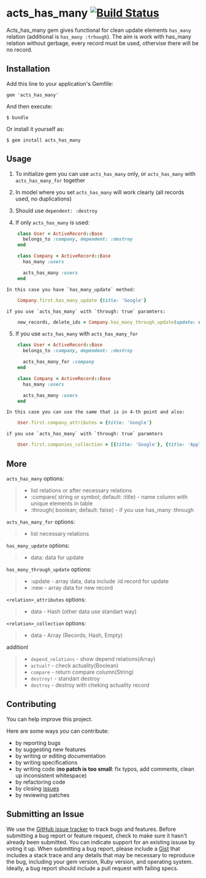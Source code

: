 # acts_has_many [![Build Status](https://travis-ci.org/igor04/acts_has_many.png?branch=master)](https://travis-ci.org/igor04/acts_has_many)

Acts_has_many gem gives functional for clean update elements `has_many` relation
(additional is `has_many :trhough`). The aim is work with has_many relation without gerbage,
every record must be used, othervise there will be no record.

## Installation

Add this line to your application's Gemfile:

    gem 'acts_has_many'

And then execute:

    $ bundle

Or install it yourself as:

    $ gem install acts_has_many

## Usage
1. To initialize gem you can use `acts_has_many` only, or `acts_has_many` with `acts_has_many_for` together
2. In model where you set `acts_has_many` will work clearly (all records used, no duplications)
3. Should use `dependent: :destroy`

4. If only `acts_has_many` is used:
```ruby
    class User < ActiveRecord::Base
      belongs_to :company, dependent: :destroy
    end

    class Company < ActiveRecord::Base
      has_many :users

      acts_has_many :users
    end
```
    In this case you have `has_many_update` method:
```ruby
    Company.first.has_many_update {title: 'Google'}
```
    if you use `acts_has_many` with `through: true` paramters:
```ruby
    new_records, delete_ids = Company.has_many_through_update(update: data, new: date)
```

5. If you use `acts_has_many` with `acts_has_many_for`
```ruby
    class User < ActiveRecord::Base
      belongs_to :company, dependent: :destroy

      acts_has_many_for :company
    end

    class Company < ActiveRecord::Base
      has_many :users

      acts_has_many :users
    end
```
    In this case you can use the same that is in 4-th point and also:
```ruby
    User.first.company_attributes = {title: 'Google'}
```
    if you use `acts_has_many` with `through: true` paramters
```ruby
    User.first.companies_collection = [{title: 'Google'}, {title: 'Apple'}]
```

More
----
   `acts_has_many` options:
   >* list relations or after necessary relations
   >* :compare( string or symbol; default: :title) - name column with unique elements in table
   >* :through( boolean; default: false) - if you use has_many :through

   `acts_has_many_for` options:
   >* list necessary relations

  `has_many_update` options:
   >*   data: data for update

   `has_many_through_update` options:
   >* :update - array data, data include :id record for update
   >* :new    - array data for new record

  `<relation>_attributes` options:
  >* data - Hash (other data use standart way)

  `<relation>_collection` options:
  >* data - Array (Records, Hash, Empty)

  additionl
  >* `depend_relations` - show depend relations(Array)
  >* `actual?`  - check actuality(Boolean)
  >* `compare`  - return compare column(String)
  >* `destroy!` - standart destroy
  >* `destroy`  - destroy with cheking actuality record

Contributing
------------
You can help improve this project.

Here are some ways *you* can contribute:

* by reporting bugs
* by suggesting new features
* by writing or editing documentation
* by writing specifications
* by writing code (**no patch is too small**: fix typos, add comments, clean up inconsistent whitespace)
* by refactoring code
* by closing [issues](https://github.com/igor04/acts_has_many/issues)
* by reviewing patches


Submitting an Issue
-------------------
We use the [GitHub issue tracker](https://github.com/igor04/acts_has_many/issues) to track bugs and
features. Before submitting a bug report or feature request, check to make sure it hasn't already
been submitted. You can indicate support for an existing issuse by voting it up. When submitting a
bug report, please include a [Gist](http://gist.github.com/) that includes a stack trace and any
details that may be necessary to reproduce the bug, including your gem version, Ruby version, and
operating system. Ideally, a bug report should include a pull request with failing specs.
